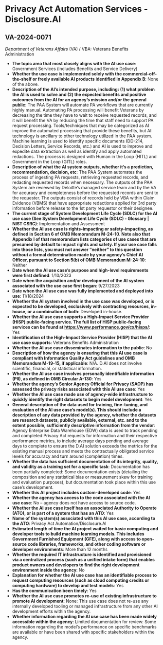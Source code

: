 # Privacy Act Automation Services - Disclosure.AI
## VA-2024-0071
_Department of Veterans Affairs_ (VA) / VBA: Veterans Benefits Administration


+ **The topic area that most closely aligns with the AI use case**: Government Services (includes Benefits and Service Delivery)
+ **Whether the use case is implemented solely with the commercial-off-the-shelf or freely available AI products identified in Appendix B**: None of the above.
+ **Description of the AI’s intended purpose, including: (1) what problem the AI is used to solve and (2) the expected benefits and positive outcomes from the AI for an agency’s mission and/or the general public**: The PAA System will automate PA workflows that are currently highly manual. Automating PA processing will benefit Veterans by decreasing the time they have to wait to receive requested records, and it will benefit the VA by reducing the time that staff need to support PA request processing. Tools/techniques that may be categorized as AI improve the automated processing that provide these benefits, but AI technology is ancillary to other technology utilized in the PAA system. Machine learning is used to identify specific documents (DD-214, Decision Letters, Service Records, etc.) and AI is used to improve and expedite data extraction as well as identify and apply automated redactions. The process is designed with Human in the Loop (HITL) and Government in the Loop (GITL) roles.
+ **Description of what the AI system outputs, whether it’s a prediction, recommendation, decision, etc**: The PAA System automates the process of ingesting PA requests, retrieving requested records, and redacting requested records when necessary. The outputs of the PAA System are reviewed by Deloitte’s managed service team and by the VA for accuracy and completeness before the requested records are sent to the requester. The outputs consist of records held by VBA within Claim Evidence (VBMS) that have appropriate redactions applied for 3rd party information before release to the 1st party requestor or their designee.
+ **The current stage of System Development Life Cycle (SDLC) for the AI use case (See System Development Life Cycle (SDLC) - Glossary | NIST CSRC)**: Implementation and Assessment
+ **Whether the AI use case is rights-impacting or safety-impacting, as defined in Section 6 of OMB Memorandum M-24-10. Note also that Appendix I of that memorandum lists categories of use cases that are presumed by default to impact rights and safety. If your use case falls into those lists, you must not answer “neither” to this question without a formal determination made by your agency’s Chief AI Officer, pursuant to Section 5(b) of OMB Memorandum M-24-10**: Neither
+ **Date when the AI use case’s purpose and high-level requirements were first defined**: 1/10/2023
+ **Date when the acquisition and/or development of the AI system associated with the use case first began**: 9/27/2023
+ **Date when the AI use case was fully implemented and deployed into use**: 11/18/2024
+ **Whether the AI system involved in the use case was developed, or is expected to be developed, exclusively with contracting resources, in-house, or a combination of both**: Developed in-house.
+ **Whether the AI use case supports a High-Impact Service Provider (HISP) public-facing service. The full list of HISP public-facing services can be found at https://www.performance.gov/cx/hisps/**: Yes
+ **Identification of the High-Impact Service Provider (HISP) that the AI use case supports**: Veterans Benefits Administration
+ **Whether the AI use case disseminates information to the public**: No
+ **Description of how the agency is ensuring that this AI use case is compliant with Information Quality Act guidelines and OMB Memorandum M-19-15, if applicable**: N/A. D.AI does not involve scientific, financial, or statistical information.
+ **Whether the AI use case involves personally identifiable information (PII), as defined in OMB Circular A-130**: Yes
+ **Whether the agency’s Senior Agency Official for Privacy (SAOP) has assessed the privacy risks associated with this AI use case**: Yes
+ **Whether the AI use case made use of agency-wide infrastructure to quickly identify the right datasets to begin model development**: Yes
+ **General description of the data used for training, fine-tuning, and evaluation of the AI use case’s model(s). This should include a description of any data provided by the agency, whether the datasets are research datasets, publicly available, external, etc. and to the extent possible, sufficiently descriptive information from the vendor**: Agency Enterprise Data Warehouse (EDW) data is used to track pending and completed Privacy Act requests for information and their respective performance metrics, to include average days pending and average days to complete to ensure the D.AI solution exceeds the metrics for the existing manual process and meets the contractually obligated service levels for accuracy and turn around (completion) times.
+ **Whether the data has sufficient documentation of its integrity, quality, and validity as a training set for a specific task**: Documentation has been partially completed: Some documentation exists (detailing the composition and any statistical bias or measurement skew for training and evaluation purposes), but documentation took place within this use case’s development.
+ **Whether this AI project includes custom-developed code**: Yes
+ **Whether the agency has access to the code associated with the AI use case**: No – agency does not have access to source code.
+ **Whether the AI use case itself has an associated Authority to Operate (ATO), or is part of a system that has an ATO**: Yes
+ **Name of the system(s) associated with this AI use case, according to the ATO**: Privacy Act Automation/Disclosure.AI
+ **Estimated length of time the AI project waited for basic computing and developer tools to build machine learning models. This includes Government Furnished Equipment (GFE), along with access to open-source code libraries, frameworks, and other coding software or developer environments**: More than 12 months
+ **Whether the required IT infrastructure is identified and provisioned via a centralized process (such as a unified intake form) that enables product owners and developers to find the right development environment inside the agency**: No
+ **Explanation for whether the AI use case has an identifiable process to request computing resources (such as cloud computing credits or computing hardware) to develop and test models**: Yes
+ **Has the communication been timely**: Yes
+ **Whether the AI use case promotes re-use of existing infrastructure to promote AI development**: None: This use case does not re-use any internally developed tooling or managed infrastructure from any other AI development efforts within the agency.
+ **Whether information regarding the AI use case has been made widely accessible within the agency**: Limited documentation for review: Some information regarding the model’s performance on specific benchmarks are available or have been shared with specific stakeholders within the agency.